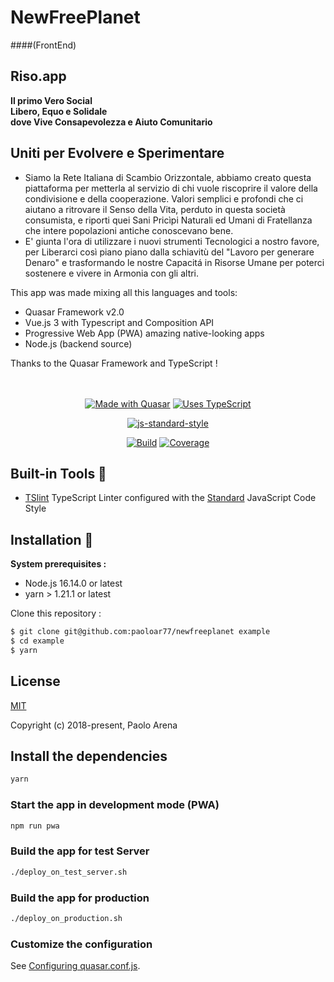 <div>

# NewFreePlanet
####(FrontEnd)

## Riso.app
**Il primo Vero Social**<br>
**Libero, Equo e Solidale**<br>
**dove Vive Consapevolezza e Aiuto Comunitario**<br>

## Uniti per Evolvere e Sperimentare
- Siamo la Rete Italiana di Scambio Orizzontale, abbiamo creato questa piattaforma per metterla al servizio di chi vuole riscoprire il valore della condivisione e della cooperazione. Valori semplici e profondi che ci aiutano a ritrovare il Senso della Vita, perduto in questa società consumista, e riporti quei Sani Pricìpi Naturali ed Umani di Fratellanza che intere popolazioni antiche conoscevano bene.<br>
- E' giunta l'ora di utilizzare i nuovi strumenti Tecnologici a nostro favore, per Liberarci così piano piano dalla schiavitù del "Lavoro per generare Denaro" e trasformando le nostre Capacitá in Risorse Umane per poterci sostenere e vivere in Armonia con gli altri.
</div>

<div>
This app was made mixing all this languages and tools:<br>
<ul>
  <li>Quasar Framework v2.0</li>
  <li>Vue.js 3 with Typescript and Composition API</li>
  <li>Progressive Web App (PWA) amazing native-looking apps</li>
  <li>Node.js (backend source)</li>
</ul>
Thanks to the Quasar Framework and TypeScript !

</div>
<br>

<br>

<div align="center">

[![Made with Quasar](https://img.shields.io/badge/made%20with-Quasar-blue.svg?style=for-the-badge)](https://github.com/quasarframework/quasar)
[![Uses TypeScript](https://img.shields.io/badge/uses-TypeScript-3F51B5.svg?style=for-the-badge)](https://github.com/Microsoft/TypeScript)

<!--[![License MIT](https://img.shields.io/github/license/paoloar77/freeplanet-blue.svg?style=for-the-badge)](https://opensource.org/licenses/MIT) -->

</div>

<div align="center">

[![js-standard-style](https://cdn.rawgit.com/standard/standard/master/badge.svg)](https://github.com/standard/standard)

[![Build](https://img.shields.io/circleci/project/github/paoloar77/freeplanet/master.svg?style=for-the-badge)](https://circleci.com/gh/paoloar77/freeplanet/tree/master)
[![Coverage](https://img.shields.io/codecov/c/github/paoloar77/freeplanet/master.svg?style=for-the-badge)](https://codecov.io/gh/paoloar77/freeplanet/branch/master)

</div>


## Built-in Tools 🔨

- [TSlint](https://github.com/palantir/tslint) TypeScript Linter configured with the [Standard](https://github.com/standard/standard) JavaScript Code Style

## Installation 🔧

**System prerequisites :**
- Node.js 16.14.0 or latest
- yarn > 1.21.1 or latest


Clone this repository :
```bash
$ git clone git@github.com:paoloar77/newfreeplanet example
$ cd example
$ yarn
```

## License

[MIT](https://opensource.org/licenses/MIT)

Copyright (c) 2018-present, Paolo Arena


## Install the dependencies
```bash
yarn
```

### Start the app in development mode (PWA)
```bash
npm run pwa
```

### Build the app for test Server
```bash
./deploy_on_test_server.sh
```


### Build the app for production
```bash
./deploy_on_production.sh
```

### Customize the configuration
See [Configuring quasar.conf.js](https://v2.quasar.dev/quasar-cli/quasar-conf-js).
